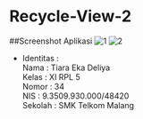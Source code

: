 # Recycle-View-2
##Screenshot Aplikasi
![1](https://cloud.githubusercontent.com/assets/22131257/22195463/b6ba0cfc-e17a-11e6-9f67-eaf9c091f0e6.JPG)
![2](https://cloud.githubusercontent.com/assets/22131257/22195469/bd101498-e17a-11e6-9168-21a4845408db.JPG)
* Identitas :<br>
Nama : Tiara Eka Deliya <br>
Kelas : XI RPL 5<br>
Nomor : 34<br>
NIS : 9.3509.930.000/48420<br>
Sekolah : SMK Telkom Malang
